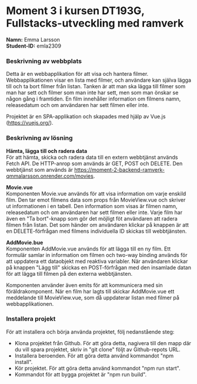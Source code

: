 # Moment 3 i kursen DT193G, Fullstacks-utveckling med ramverk
**Namn:** Emma Larsson\
**Student-ID:** emla2309

### Beskrivning av webbplats
Detta är en webbapplikation för att visa och hantera filmer. Webbapplikationen visar en lista med filmer, och användare kan själva lägga till och ta bort filmer från listan. Tanken är att man ska lägga till filmer som man har sett och filmer som man inte har sett, men som man önskar se någon gång i framtiden. En film innehåller information om filmens namn, releasedatum och om användaren har sett filmen eller inte.

Projektet är en SPA-applikation och skapades med hjälp av Vue.js (https://vuejs.org/).

### Beskrivning av lösning
**Hämta, lägga till och radera data**\
För att hämta, skicka och radera data till en extern webbtjänst används Fetch API. De HTTP-anrop som används är GET, POST och DELETE. Den webbtjänst som används är https://moment-2-backend-ramverk-qmmalarsson.onrender.com/movies.

**Movie.vue**\
Komponenten Movie.vue används för att visa information om varje enskild film. Den tar emot filmens data som props från MovieView.vue och skriver ut informationen i en tabell. Den information som visas är filmen namn, releasedatum och om användaren har sett filmen eller inte. Varje film har även en "Ta bort"-knapp som gör det möjligt föt användaren att radera filmen från listan. Det som händer om användaren klickar på knappen är att en DELETE-förfrågan med filmens individuella ID skickas till webbtjänsten.

**AddMovie.bue**\
Komponenten AddMovie.vue används för att lägga till en ny film. Ett formulär samlar in information om filmen och two-way binding används för att uppdatera ett dataobjekt med reaktiva variabler. När användaren klickar på knappen "Lägg till" skickas en POST-förfrågan med den insamlade datan för att lägga till filmen på den externa webbtjänsten.

Komponenten använder även emits för att kommunicera med sin föräldrakomponent. När en film har lagts till skickar AddMovie.vue ett meddelande till MovieView.vue, som då uppdaterar listan med filmer på webbapplikationen.

### Installera projekt

För att installera och börja använda projektet, följ nedanstående steg:
* Klona projektet från Github. För att göra detta, nagivera till den mapp där du vill spara projektet, skriv in "git clone" följt av Github-repots URL.
* Installera beroenden. För att göra detta använd kommandot "npm install".
* Kör projektet. För att göra detta använd kommandot "npm run start".
* Kommandot för att bygga projektet är "npm run build".
